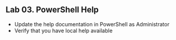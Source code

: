 ## Lab 03. PowerShell Help

- Update the help documentation in PowerShell as Administrator
- Verify that you have local help available